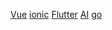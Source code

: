 [Vue](Vue/)
[ionic](ionic/)
[Flutter](Flutter/)
[AI](AI)
[go](go)



<!-- background image -->

<!-- ![](assets/images/framework/bj.jpg) -->

<!-- background color -->

<!-- ![color](#f0f0f0) -->